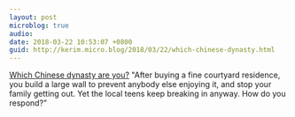 ```yaml
---
layout: post
microblog: true
audio: 
date: 2018-03-22 10:53:07 +0800
guid: http://kerim.micro.blog/2018/03/22/which-chinese-dynasty.html
---
```

[Which Chinese dynasty are you?](http://chinadailyshow.com/which-chinese-dynasty-are-you/) "After buying a fine courtyard residence, you build a large wall to prevent anybody else enjoying it, and stop your family getting out. Yet the local teens keep breaking in anyway. How do you respond?”
